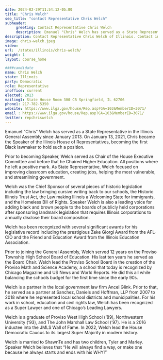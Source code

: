```yaml
---
date: 2024-02-29T11:54:12-05:00
title: "Chris Welch"
seo_title: "contact Representative Chris Welch"
subheader:
     greeting: Contact Representative Chris Welch
     description: Emanuel "Chris" Welch has served as a State Representative in the Illinois General Assembly since January 2013. On January 13, 2021, Chris became the Speaker of the Illinois House of Representatives, becoming the first Black lawmaker to hold such a position.
description: Contact Representative Chris Welch of Illinois. Contact information for Chris Welch includes email address, phone number, and mailing address.
image: chris-welch.jpeg
video:
url:  /states/illinois/chris-welch/
weight: 1
layout: course_home

####candidate
name: Chris Welch
state: Illinois
party: Democratic
role: Representative
inoffice: current
elected: 2013
mailing1: State House Room 300 CB Springfield, IL 62706
phone1: 217-782-5350
website: https://www.ilga.gov/house/Rep.asp?GA=103&MemberID=3071/
email : https://www.ilga.gov/house/Rep.asp?GA=103&MemberID=3071/
twitter: repchriswelch
---
```


Emanuel "Chris" Welch has served as a State Representative in the Illinois General Assembly since January 2013. On January 13, 2021, Chris became the Speaker of the Illinois House of Representatives, becoming the first Black lawmaker to hold such a position.

Prior to becoming Speaker, Welch served as Chair of the House Executive Committee and before that he Chaired Higher Education. All positions where he left a positive mark. As State Representative, Welch focused on improving classroom education, creating jobs, helping the most vulnerable, and streamlining government.

Welch was the Chief Sponsor of several pieces of historic legislation including the law bringing cursive writing back to our schools, the Historic Illinois Trust Act, the Law making Illinois a Welcoming State for immigrants, and the Homeless Bill of Rights. Speaker Welch is also a leading voice for adding black and brown people to the boards of publicly held corporations after sponsoring landmark legislation that requires Illinois corporations to annually disclose their board composition.

Welch has been recognized with several significant awards for his legislative record including the prestigious Zeke Giorgi Award from the AFL-CIO and the Friend and Education Award from the Illinois Education Association.

Prior to joining the General Assembly, Welch served 12 years on the Proviso Township High School Board of Education. His last ten years he served as the Board Chair. Welch lead the Proviso School Board in the creation of the Proviso Math and Science Academy, a school that today is recognized by Chicago Magazine and US News and World Reports. He did this all while balancing the schools budget for the first time since the early 90s.

Welch is a partner in the local government law firm Ancel Glink. Prior to that, he served as a partner at Sanchez, Daniels and Hoffman, LLP from 2007 to 2018 where he represented local school districts and municipalities. For his work in school, education and civil rights law, Welch has been recognized as a Super Lawyer and one of Chicago’s Leading Lawyers.

Welch is a graduate of Proviso West High School (‘89), Northwestern University (‘93), and The John Marshall Law School (‘97). He is a 2016 inductee into the JMLS Wall of Fame. In 2022, Welch lead the House Democratic Caucus to its largest Super Majority in modern history.

Welch is married to ShawnTe and has two children, Tyler and Marley. Speaker Welch believes that “He will always find a way, or make one because he always starts and ends with his WHY!”
